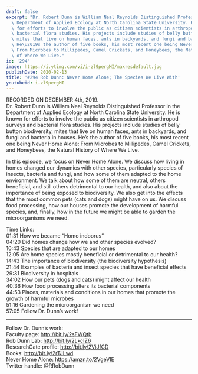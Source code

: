 ```yaml
---
draft: false
excerpt: "Dr. Robert Dunn is William Neal Reynolds Distinguished Professor in the\
  \ Department of Applied Ecology at North Carolina State University. He is known\
  \ for efforts to involve the public as citizen scientists in arthropod surveys and\
  \ bacterial flora studies. His projects include studies of belly button biodiversity,\
  \ mites that live on human faces, ants in backyards, and fungi and bacteria in houses.\
  \ He\u2019s the author of five books, his most recent one being Never Home Alone:\
  \ From Microbes to Millipedes, Camel Crickets, and Honeybees, the Natural History\
  \ of Where We Live."
id: '294'
image: https://i.ytimg.com/vi/i-zl9pergMI/maxresdefault.jpg
publishDate: 2020-02-13
title: '#294 Rob Dunn: Never Home Alone; The Species We Live With'
youtubeid: i-zl9pergMI
---
```

<div class="timelinks">

RECORDED ON DECEMBER 4th, 2019.  
Dr. Robert Dunn is William Neal Reynolds Distinguished Professor in the Department of Applied Ecology at North Carolina State University. He is known for efforts to involve the public as citizen scientists in arthropod surveys and bacterial flora studies. His projects include studies of belly button biodiversity, mites that live on human faces, ants in backyards, and fungi and bacteria in houses. He’s the author of five books, his most recent one being Never Home Alone: From Microbes to Millipedes, Camel Crickets, and Honeybees, the Natural History of Where We Live.

In this episode, we focus on Never Home Alone. We discuss how living in homes changed our dynamics with other species, particularly species of insects, bacteria and fungi, and how some of them adapted to the home environment. We talk about how some of them are neutral, others beneficial, and still others detrimental to our health, and also about the importance of being exposed to biodiversity. We also get into the effects that the most common pets (cats and dogs) might have on us. We discuss food processing, how our houses promote the development of harmful species, and, finally, how in the future we might be able to garden the microorganisms we need.

Time Links:  
<time>01:31</time> How we became “Homo indoorus”  
<time>04:20</time> Did homes change how we and other species evolved?   
<time>10:43</time> Species that are adapted to our homes   
<time>12:05</time> Are home species mostly beneficial or detrimental to our health?  
<time>14:43</time> The importance of biodiversity (the biodiversity hypothesis)  
<time>21:44</time> Examples of bacteria and insect species that have beneficial effects  
<time>29:31</time> Biodiversity in hospitals  
<time>34:02</time> How our pets (dogs and cats) might affect our health  
<time>40:36</time> How food processing alters its bacterial components  
<time>44:53</time> Places, materials and conditions in our homes that promote the growth of harmful microbes  
<time>51:16</time> Gardening the microorganism we need  
<time>57:05</time> Follow Dr. Dunn’s work!

---

Follow Dr. Dunn’s work:  
Faculty page: http://bit.ly/2sFWQtb  
Rob Dunn Lab: http://bit.ly/2LkcIZ6  
ResearchGate profile: http://bit.ly/2ViJfCD  
Books: http://bit.ly/2rTJLwd  
Never Home Alone: https://amzn.to/2VgeVIE  
Twitter handle: @RRobDunn
</div>

